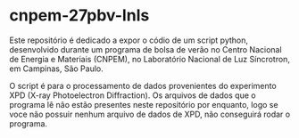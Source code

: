 # cnpem-27pbv-lnls

Este repositório é dedicado a expor o códio de um script python, desenvolvido durante um programa de bolsa de verão no Centro Nacional de Energia e Materiais (CNPEM), no Laboratório Nacional de Luz Síncrotron, em Campinas, São Paulo.

O script é para o processamento de dados provenientes do experimento XPD (X-ray Photoelectron Diffraction).
Os arquivos de dados que o programa lê não estão presentes neste repositório por enquanto, logo se voce não possuir nenhum arquivo de dados de XPD, não conseguirá rodar o programa.
